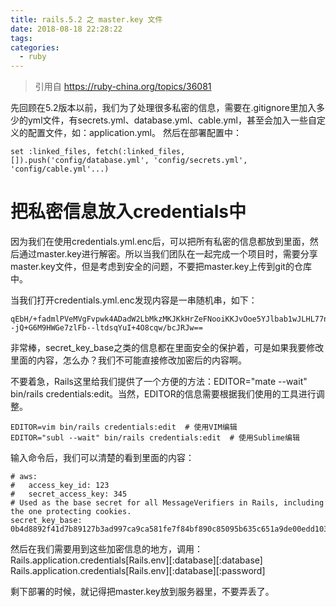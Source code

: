```yaml
---
title: rails.5.2 之 master.key 文件
date: 2018-08-18 22:28:22
tags:
categories:
  - ruby
---
```


> 引用自 https://ruby-china.org/topics/36081

先回顾在5.2版本以前，我们为了处理很多私密的信息，需要在.gitignore里加入多少的yml文件，有secrets.yml、database.yml、cable.yml，甚至会加入一些自定义的配置文件，如：application.yml。
然后在部署配置中：
    
    set :linked_files, fetch(:linked_files, []).push('config/database.yml', 'config/secrets.yml', 'config/cable.yml'...)

# 把私密信息放入credentials中
因为我们在使用credentials.yml.enc后，可以把所有私密的信息都放到里面，然后通过master.key进行解密。所以当我们团队在一起完成一个项目时，需要分享master.key文件，但是考虑到安全的问题，不要把master.key上传到git的仓库中。

当我们打开credentials.yml.enc发现内容是一串随机串，如下：

    qEbH/+fadmlPVeMVgFvpwk4ADadW2LbMkzMKJKkHrZeFNooiKKJvOoe5YJlbab1wJLHL77nSohvEm6MYnl9krXLFnDG0iSWm/svtipruMCc1FVfhSpmXSvLNJI1RUk2VeZCFjYkT8/PG4N7oj1OLrSq4yeRsbKTrS/3izcMm9ndJkcd4/wR7WAMReQSRGt5YGNZ4E3Jt9Wgg7ls2okZcwxEv/3brdgIyHrmfyEWb50YSe5oDDyscfRNX70uwZieSVGn99fFcexYUL8F0dxSrVNaix/h/UAeApq6Ifhs0/p9eXk0349f8dEMFkp5A3I4j0ubgjZ/ncdLTct37OxxhfucWukCtP6oSFvpC+5ma2epjjTSJM25+Vv3GQy7xfSdwbsEq8jm3tqT/zGr2M9iRuEX+LJrxzhDHnHC0--jQ+G6M9HWGe7zlFb--ltdsqYuI+4O8cqw/bcJRJw==

非常棒，secret_key_base之类的信息都在里面安全的保护着，可是如果我要修改里面的内容，怎么办？我们不可能直接修改加密后的内容啊。

不要着急，Rails这里给我们提供了一个方便的方法：EDITOR="mate --wait" bin/rails credentials:edit。当然，EDITOR的信息需要根据我们使用的工具进行调整。

    EDITOR=vim bin/rails credentials:edit  # 使用VIM编辑
    EDITOR="subl --wait" bin/rails credentials:edit  # 使用Sublime编辑


输入命令后，我们可以清楚的看到里面的内容：

    # aws:
    #   access_key_id: 123
    #   secret_access_key: 345
    # Used as the base secret for all MessageVerifiers in Rails, including the one protecting cookies.
    secret_key_base: 0b4d8892f41d7b89127b3ad997ca9ca581fe7f84bf890c85095b635c651a9de00edd1032aeb377a5753f

然后在我们需要用到这些加密信息的地方，调用：
    Rails.application.credentials[Rails.env][:database][:database]
    Rails.application.credentials[Rails.env][:database][:password]

剩下部署的时候，就记得把master.key放到服务器里，不要弄丢了。